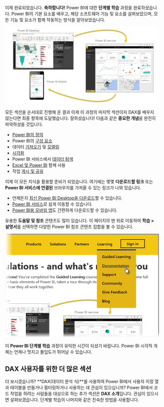 이제 완료되었습니다. **축하합니다!** Power BI에 대한 **단계별 학습** 과정을 완료하셨습니다. Power BI의 기본 요소를 배우고, 해당 소프트웨어 기능 및 요소를 살펴보았으며, 모든 기능 및 요소가 함께 작동하는 방식을 알아보았습니다.

![](media/6-5-guided-learning-completion/c0a0_2.png)

모든 섹션을 순서대로 진행해 온 결과 이제 이 과정의 마지막 섹션이자 DAX를 배우지 않는다면 최종 항목에 도달했습니다. 잘하셨습니다! 다음과 같은 **중요한 개념**을 완전히 파악하셨을 것입니다.

* [Power BI의 정의](../gettingstarted.yml#step-1)
* Power BI의 [구성 요소](../gettingstarted.yml#step-3)
* 데이터 [가져오기](../gettingdata.yml#step-3) 및 [모델링](../modeling.yml#step-1)
* [시각화](../visualizations.yml#step-1)
* Power BI 서비스에서 [데이터 탐색](../exploringdata.yml#step-1)
* [Excel 및 Power BI](../powerbiandexcel.yml#step-1) 함께 사용
* 작업 [게시 및 공유](../publishingandsharing.yml#step-1)

이제 이 모든 지식을 활용할 준비가 되었습니다. 여기에는 몇몇 **다운로드할 링크** 또는 **Power BI 서비스에 연결된** 브라우저를 가져올 수 있는 링크가 나와 있습니다.

* 언제든지 [최신 Power BI Desktop을 다운로드](https://powerbi.microsoft.com/desktop)할 수 있습니다.
* [Power BI 서비스](https://powerbi.microsoft.com/)로 쉽게 이동할 수 있습니다.
* [Power BI용 모바일 앱](https://powerbi.microsoft.com/mobile/)도 간편하게 다운로드할 수 있습니다.

유용한 **도움말 및 참조** 콘텐츠도 많이 있습니다. 이 페이지의 맨 위로 이동하여 **학습 > 설명서**를 선택하면 다양한 Power BI 참조 콘텐츠 집합을 볼 수 있습니다.

![](media/6-5-guided-learning-completion/6-5_1.png)

이 **Power BI 단계별 학습** 과정이 유익한 시간이 되셨기 바랍니다. Power BI 시각적 개체는 언제나 멋지고 몰입도가 뛰어날 수 있습니다.

## <a name="one-more-section-for-dax-users"></a>DAX 사용자를 위한 더 많은 섹션
더 보시겠습니까? **DAX(데이터 분석 식)**를 사용하여 Power BI에서 사용자 지정 열과 테이블을 만들거나 필터링하거나 사용하는 데 관심이 있으십니까? Power BI에서 코드 작업을 하려는 사람들을 대상으로 하는 추가 섹션은 **DAX 소개**입니다. 관심이 있으시면 살펴보겠습니다. 단계별 학습의 나머지와 같은 친숙한 방법을 사용합니다.

